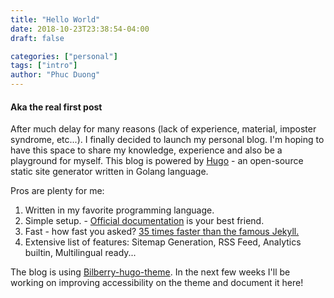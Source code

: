 ```yaml
---
title: "Hello World"
date: 2018-10-23T23:38:54-04:00
draft: false

categories: ["personal"]
tags: ["intro"]
author: "Phuc Duong"
---
```


#### Aka the real first post

After much delay for many reasons (lack of experience, material, imposter syndrome, etc...). I finally decided to launch my personal blog. I'm hoping to have this space to share my knowledge, experience and also be a playground for myself. 
This blog is powered by [Hugo](https://gohugo.io/) - an open-source static site generator written in Golang language.  
  
Pros are plenty for me:  

1. Written in my favorite programming language.  
2. Simple setup. - [Official documentation](https://gohugo.io/getting-started/quick-start/) is your best friend.    
3. Fast - how fast you asked? [35 times faster than the famous Jekyll.](https://forestry.io/blog/hugo-vs-jekyll-benchmark/)  
4. Extensive list of features: Sitemap Generation, RSS Feed, Analytics builtin, Multilingual ready...

The blog is using [Bilberry-hugo-theme](https://github.com/Lednerb/bilberry-hugo-theme). In the next few weeks I'll be working on improving accessibility on the theme and document it here!

